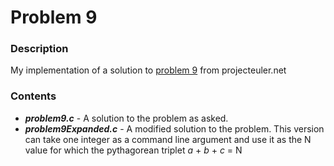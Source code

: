 # Problem 9

### Description
My implementation of a solution to [problem 9](https://projecteuler.net/problem=9) from projecteuler.net

### Contents
* ***problem9.c*** - A solution to the problem as asked.
* ***problem9Expanded.c*** - A modified solution to the problem. This version can take one integer as a command line 
argument and use it as the N value for which the pythagorean triplet *a* + *b* + *c* = N 